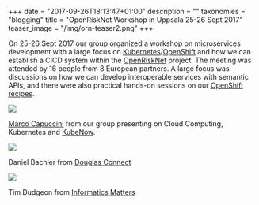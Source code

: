 +++
date = "2017-09-26T18:13:47+01:00"
description = ""
taxonomies = "blogging"
title = "OpenRiskNet Workshop in Uppsala 25-26 Sept 2017"
teaser_image = "/img/orn-teaser2.png"
+++

On 25-26 Sept 2017 our group organized a workshop on microservices development with a large focus on [Kubernetes](kubernetes.io)/[OpenShift](https://www.openshift.com/) and how we can establish a CICD system within the [OpenRiskNet](https://openrisknet.org/) project. The meeting was attended by 16 people from 8 European partners. A large focus was discussions on how we can develop interoperable services with semantic APIs, and there were also practical hands-on sessions on our [OpenShift recipes](https://github.com/OpenRiskNet/home/tree/master/openshift).


![](/img/ornws2017/marco-orn.jpg)

[Marco Capuccini](https://pharmb.io/people/marco/) from our group presenting on Cloud Computing, Kubernetes and [KubeNow](https://github.com/kubenow/KubeNow).

![](/img/ornws2017/david-orn.jpg)

Daniel Bachler from [Douglas Connect](https://www.douglasconnect.com)

![](/img/ornws2017/tim-orn.jpg)

Tim Dudgeon from [Informatics Matters](http://www.informaticsmatters.com/)